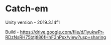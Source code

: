 # Catch-em
Unity version - 2019.3.14f1

Build - https://drive.google.com/file/d/1yukwPr-RDzNsRH75btjtl86fHhF3hPsx/view?usp=sharing
